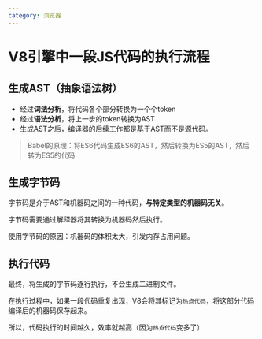 ```yaml
---
category: 浏览器
---
```


# V8引擎中一段JS代码的执行流程

## 生成AST（抽象语法树）

- 经过**词法分析**，将代码各个部分转换为一个个token
- 经过**语法分析**，将上一步的token转换为AST
- 生成AST之后，编译器的后续工作都是基于AST而不是源代码。

> Babel的原理：将ES6代码生成ES6的AST，然后转换为ES5的AST，然后转为ES5的代码

## 生成字节码

字节码是介于AST和机器码之间的一种代码，**与特定类型的机器码无关**。

字节码需要通过解释器将其转换为机器码然后执行。

使用字节码的原因：机器码的体积太大，引发内存占用问题。

## 执行代码

最终，将生成的字节码逐行执行，不会生成二进制文件。

在执行过程中，如果一段代码重复出现，V8会将其标记为`热点代码`，将这部分代码编译后的机器码保存起来。

所以，代码执行的时间越久，效率就越高（因为`热点代码`变多了）